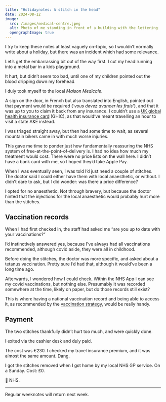 ```yaml
---
title: "Holidaynotes: A stitch in the head"
date: 2024-08-12
image:
  src: /images/medical-centre.jpeg
  alt: Photo of me standing in front of a building with the lettering 'MEDIC' above it
  opengraphImage: true
---
```


I try to keep these notes at least vaguely on-topic, so I wouldn’t normally write about a holiday, but there was an incident which had some relevance.

Let’s get the embarrassing bit out of the way first. I cut my head running into a metal bar in a kids playground.

It hurt, but didn’t seem too bad, until one of my children pointed out the blood dripping down my forehead.

I duly took myself to the local <i lang="fr">Maison Medicale</i>.

A sign on the door, in French but also translated into English, pointed out that payment would be required (<i lang="fr">'vous devez avancer les frais'</i>), and that it was up to you to claim it back from any insurance. I couldn’t use a [UK global health insurance card](https://www.nhs.uk/using-the-nhs/healthcare-abroad/apply-for-a-free-uk-global-health-insurance-card-ghic/) (GHIC), as that would’ve meant travelling an hour to visit a state A&E instead.

I was triaged straight away, but then had some time to wait, as several mountain bikers came in with much worse injuries.

This gave me time to ponder just how fundamentally reassuring the NHS system of free-at-the-point-of-delivery is. I had no idea how much my treatment would cost. There were no price lists on the wall here. I didn’t have a bank card with me, so I hoped they’d take Apple Pay.

When I was eventually seen, I was told I’d just need a couple of stitches. The doctor said I could either have them with local anaesthetic, or without. I didn’t dare to ask, but I did wonder: was there a price difference?

I opted for no anaesthetic. Not through bravery, but because the doctor hinted that the injections for the local anaesthetic would probably hurt more than the stitches.

## Vaccination records

When I had first checked in, the staff had asked me “are you up to date with your vaccinations?”

I’d instinctively answered yes, because I’ve always had all vaccinations recommended, although covid aside, they were all in childhood.

Before doing the stitches, the doctor was more specific, and asked about a tetanus vaccination. Pretty sure I’d had that, although it would’ve been a long time ago.

Afterwards, I wondered how I could check. Within the NHS App I can see my covid vaccinations, but nothing else. Presumably it was recorded somewhere at the time, likely on paper, but do those records still exist?

This is where having a national vaccination record and being able to access it, as recommended by the [vaccination strategy](/posts/week-1-vaccinations/), would be really handy.

## Payment

The two stitches thankfully didn’t hurt too much, and were quickly done.

I exited via the cashier desk and duly paid.

The cost was €230. I checked my travel insurance premium, and it was almost the same amount. Dang.

I got the stitches removed when I got home by my local NHS GP service. On a Sunday. Cost: £0.

💙 NHS.

---

Regular weeknotes will return next week.
